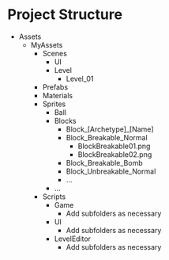 # Project Structure

* Assets
  * MyAssets
    * Scenes
      * UI
      * Level
        * Level_01
    * Prefabs
    * Materials
    * Sprites
      * Ball
      * Blocks
        * Block_[Archetype]_[Name]
        * Block_Breakable_Normal
          * BlockBreakable01.png
          * BlockBreakable02.png
        * Block_Breakable_Bomb
        * Block_Unbreakable_Normal
        * ...
      * ...
    * Scripts
      * Game
        * Add subfolders as necessary
      * UI
        * Add subfolders as necessary
      * LevelEditor
        * Add subfolders as necessary
